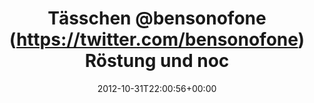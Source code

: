 ---
retweeted: false
source: <a href="http://termtter.org/" rel="nofollow">Termtter</a>
entities:
  hashtags: []
  symbols: []
  user_mentions: []
  urls:
  - url: https://t.co/6UcrgYHA
    expanded_url: https://www.zarb.org/pipermail/jpackage-discuss/2012-October/015153.html
    display_url: zarb.org/pipermail/jpac…
    indices:
    - '70'
    - '91'
display_text_range:
- '0'
- '98'
favorite_count: '0'
id_str: '263762504579162113'
truncated: false
retweet_count: '0'
id: '263762504579162113'
possibly_sensitive: false
created_at: Wed Oct 31 22:00:56 +0000 2012
favorited: false
full_text: Tässchen [@bensonofone](https://twitter.com/bensonofone) Röstung und noch
  eine kleine Nachtschicht wegen  - Gut.
lang: de
quote_url: https://www.zarb.org/pipermail/jpackage-discuss/2012-October/015153.html
tags:
- pesos/twitter
date: '2012-10-31T22:00:56+00:00'
src: https://twitter.com/bascht/status/263762504579162113
original_url: https://twitter.com/bascht/status/263762504579162113
type: twitter_tweet
text: Tässchen [@bensonofone](https://twitter.com/bensonofone) Röstung und noch eine
  kleine Nachtschicht wegen  - Gut.
title: Tässchen @bensonofone (https://twitter.com/bensonofone) Röstung und noc

---